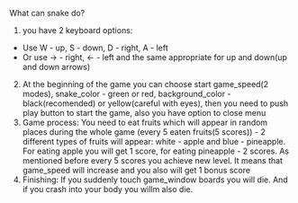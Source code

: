 What can snake do?
1) you have 2 keyboard options:
- Use W - up, S - down, D - right, A - left
- Or use -> - right, <- - left and the same appropriate for up and down(up and down arrows)
2) At the beginning of the game you can choose start game_speed(2 modes), snake_color - green or red, background_color - black(recomended) or yellow(careful with eyes), then you need to push play button to start the game, also you have option to close menu
3) Game process:
You need to eat fruits which will appear in random places during the whole game (every 5 eaten fruits(5 scores)) - 2 different types of fruits will appear:
white - apple and blue - pineapple. For eating apple you will get 1 score, for eating pineapple - 2 scores. As mentioned before every 5 scores you achieve new level. It means that game_speed will increase and you also will get 1 bonus score
4) Finishing:
If you suddenly touch game_window boards you will die. And if you crash into your body you willm also die.
